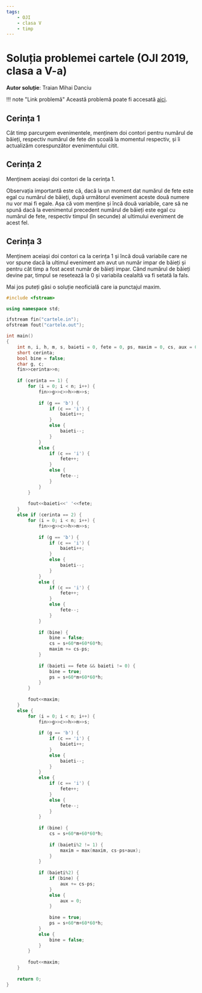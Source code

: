 ```yaml
---
tags:
    - OJI
    - clasa V
    - timp
---
```


# Soluția problemei cartele (OJI 2019, clasa a V-a)

**Autor soluție**: Traian Mihai Danciu

!!! note "Link problemă"
    Această problemă poate fi accesată [aici](https://kilonova.ro/problems/907/). 

## Cerința 1

Cât timp parcurgem evenimentele, menținem doi contori pentru numărul de băieți, respectiv numărul de fete din școală la momentul respectiv, și îi actualizăm corespunzător evenimentului citit.

## Cerința 2

Menținem aceiași doi contori de la cerința 1.

Observația importantă este că, dacă la un moment dat numărul de fete este egal cu numărul de băieți, după următorul eveniment aceste două numere nu vor mai fi egale. Așa că vom menține și încă două variabile, care să ne spună dacă la evenimentul precedent numărul de băieți este egal cu numărul de fete, respectiv timpul (în secunde) al ultimului eveniment de acest fel. 

## Cerința 3

Menținem aceiași doi contori ca la cerința 1 și încă două variabile care ne vor spune dacă la ultimul eveniment am avut un număr impar de băieți și pentru cât timp a fost acest număr de băieți impar. Când numărul de băieți devine par, timpul se resetează la 0 și variabila cealaltă va fi setată la fals.

Mai jos puteți găsi o soluție neoficială care ia punctajul maxim.

```cpp
#include <fstream>

using namespace std;

ifstream fin("cartele.in");
ofstream fout("cartele.out");

int main()
{
    int n, i, h, m, s, baieti = 0, fete = 0, ps, maxim = 0, cs, aux = 0;
    short cerinta;
    bool bine = false;
    char g, c;
    fin>>cerinta>>n;
    
    if (cerinta == 1) {
        for (i = 0; i < n; i++) {
            fin>>g>>c>>h>>m>>s;
            
            if (g == 'b') {
                if (c == 'i') {
                    baieti++;
                }
                else {
                    baieti--;
                }
            }
            else {
                if (c == 'i') {
                    fete++;
                }
                else {
                    fete--;
                }
            }
        }
        
        fout<<baieti<<' '<<fete;
    }
    else if (cerinta == 2) {
        for (i = 0; i < n; i++) {
            fin>>g>>c>>h>>m>>s;
            
            if (g == 'b') {
                if (c == 'i') {
                    baieti++;
                }
                else {
                    baieti--;
                }
            }
            else {
                if (c == 'i') {
                    fete++;
                }
                else {
                    fete--;
                }
            }
            
            if (bine) {
                bine = false;
                cs = s+60*m+60*60*h;
                maxim += cs-ps;
            }
            
            if (baieti == fete && baieti != 0) {
                bine = true;
                ps = s+60*m+60*60*h;
            }
        }
        
        fout<<maxim;
    }
    else {
        for (i = 0; i < n; i++) {
            fin>>g>>c>>h>>m>>s;
            
            if (g == 'b') {
                if (c == 'i') {
                    baieti++;
                }
                else {
                    baieti--;
                }
            }
            else {
                if (c == 'i') {
                    fete++;
                }
                else {
                    fete--;
                }
            }
            
            if (bine) {
                cs = s+60*m+60*60*h;
                
                if (baieti%2 != 1) {
                    maxim = max(maxim, cs-ps+aux);
                }
            }
            
            if (baieti%2) {
                if (bine) {
                    aux += cs-ps;
                }
                else {
                    aux = 0;
                }
                
                bine = true;
                ps = s+60*m+60*60*h;
            }
            else {
                bine = false;
            }
        }
        
        fout<<maxim;
    }
    
    return 0;
}
```